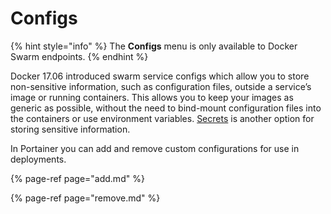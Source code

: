 # Configs

{% hint style="info" %}
The **Configs** menu is only available to Docker Swarm endpoints.
{% endhint %}

Docker 17.06 introduced swarm service configs which allow you to store non-sensitive information, such as configuration files, outside a service’s image or running containers. This allows you to keep your images as generic as possible, without the need to bind-mount configuration files into the containers or use environment variables. [Secrets](../secrets/) is another option for storing sensitive information.

In Portainer you can add and remove custom configurations for use in deployments.

{% page-ref page="add.md" %}

{% page-ref page="remove.md" %}



